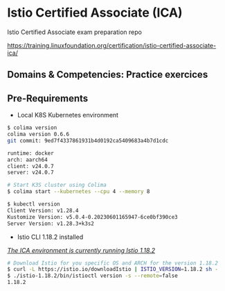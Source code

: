 # Istio Certified Associate (ICA)

Istio Certified Associate exam preparation repo

https://training.linuxfoundation.org/certification/istio-certified-associate-ica/

## Domains & Competencies: Practice exercices

## Pre-Requirements

- Local K8S Kubernetes environment
```bash
$ colima version
colima version 0.6.6
git commit: 9ed7f4337861931b4d0192ca5409683a4b7d1cdc

runtime: docker
arch: aarch64
client: v24.0.7
server: v24.0.7

# Start K3S cluster using Colima
$ colima start --kubernetes --cpu 4 --memory 8

$ kubectl version
Client Version: v1.28.4
Kustomize Version: v5.0.4-0.20230601165947-6ce0bf390ce3
Server Version: v1.28.3+k3s2
```

- Istio CLI 1.18.2 installed 

*[The ICA environment is currently running Istio 1.18.2](https://docs.linuxfoundation.org/tc-docs/certification/important-instructions-ica#ica-exam-environment)*

```bash
# Download Istio for you specific OS and ARCH for the version 1.18.2
$ curl -L https://istio.io/downloadIstio | ISTIO_VERSION=1.18.2 sh -
$ ./istio-1.18.2/bin/istioctl version -s --remote=false
1.18.2
``````
